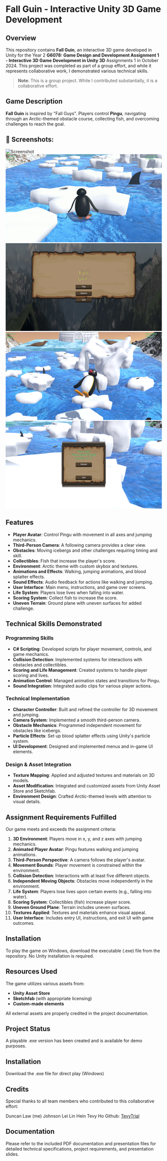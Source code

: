 # Fall Guin - Interactive Unity 3D Game Development
## Overview

This repository contains **Fall Guin**, an interactive 3D game developed in Unity for the Year 2 **G6078: Game Design and Development Assignment 1 - Interactive 3D Game Development in Unity 3D**  Assignments 1 in October 2024. This project was completed as part of a group effort, and while it represents collaborative work, I demonstrated various technical skills.

> **Note**: This is a group project. While I contributed substantially, it is a collaborative effort.

## Game Description

**Fall Guin** is inspired by "Fall Guys". Players control **Pingu**, navigating through an Arctic-themed obstacle course, collecting fish, and overcoming challenges to reach the goal.

## 📸 Screenshots:
![Screenshot](https://github.com/dundd2/Fall-guin/blob/main/Screenshot/SC%20(1).gif)
![Screenshot](https://github.com/dundd2/Fall-guin/blob/main/Screenshot/SC%20(2).gif)
![Screenshot](https://github.com/dundd2/Fall-guin/blob/main/Screenshot/SC%20(3).png)
![Screenshot](https://github.com/dundd2/Fall-guin/blob/main/Screenshot/SC%20(4).png)
![Screenshot](https://github.com/dundd2/Fall-guin/blob/main/Screenshot/SC%20(5).png)

## Features

- **Player Avatar**: Control Pingu with movement in all axes and jumping mechanics.
- **Third-Person Camera**: A following camera provides a clear view.
- **Obstacles**: Moving icebergs and other challenges requiring timing and skill.
- **Collectibles**: Fish that increase the player's score.
- **Environment**: Arctic theme with custom skybox and textures.
- **Animations and Effects**: Walking, jumping animations, and blood splatter effects.
- **Sound Effects**: Audio feedback for actions like walking and jumping.
- **User Interface**: Main menu, instructions, and game over screens.
- **Life System**: Players lose lives when falling into water.
- **Scoring System**: Collect fish to increase the score.
- **Uneven Terrain**: Ground plane with uneven surfaces for added challenge.


## Technical Skills Demonstrated

### Programming Skills

- **C# Scripting**: Developed scripts for player movement, controls, and game mechanics.
- **Collision Detection**: Implemented systems for interactions with obstacles and collectibles.
- **Scoring and Life Management**: Created systems to handle player scoring and lives.
- **Animation Control**: Managed animation states and transitions for Pingu.
- **Sound Integration**: Integrated audio clips for various player actions.

### Technical Implementation

- **Character Controller**: Built and refined the controller for 3D movement and jumping.
- **Camera System**: Implemented a smooth third-person camera.
- **Obstacle Mechanics**: Programmed independent movement for obstacles like icebergs.
- **Particle Effects**: Set up blood splatter effects using Unity's particle system.
- **UI Development**: Designed and implemented menus and in-game UI elements.

### Design & Asset Integration

- **Texture Mapping**: Applied and adjusted textures and materials on 3D models.
- **Asset Modification**: Integrated and customized assets from Unity Asset Store and Sketchfab.
- **Environment Design**: Crafted Arctic-themed levels with attention to visual details.

## Assignment Requirements Fulfilled

Our game meets and exceeds the assignment criteria:

1. **3D Environment**: Players move in x, y, and z axes with jumping mechanics.
2. **Animated Player Avatar**: Pingu features walking and jumping animations.
3. **Third-Person Perspective**: A camera follows the player's avatar.
4. **Movement Bounds**: Player movement is constrained within the environment.
5. **Collision Detection**: Interactions with at least five different objects.
6. **Independent Moving Objects**: Obstacles move independently in the environment.
7. **Life System**: Players lose lives upon certain events (e.g., falling into water).
8. **Scoring System**: Collectibles (fish) increase player score.
9. **Uneven Ground Plane**: Terrain includes uneven surfaces.
10. **Textures Applied**: Textures and materials enhance visual appeal.
11. **User Interface**: Includes entry UI, instructions, and exit UI with game outcomes.

## Installation

To play the game on Windows, download the executable (.exe) file from the repository. No Unity installation is required.

## Resources Used

The game utilizes various assets from:

- **Unity Asset Store**
- **Sketchfab** (with appropriate licensing)
- **Custom-made elements**

All external assets are properly credited in the project documentation.

## Project Status
A playable .exe version has been created and is available for demo purposes.

## Installation
Download the .exe file for direct play (Windows)

## Credits
Special thanks to all team members who contributed to this collaborative effort:

Duncan Law (me)
Johnson Lei
Lin Hein
Tevy Ho  Github: [TevyTrial](https://github.com/TevyTrial)

## Documentation

Please refer to the included PDF documentation and presentation files for detailed technical specifications, project requirements, and presentation slides.
